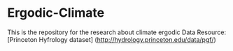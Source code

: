 # Ergodic-Climate
This is the repository for the research about climate ergodic
Data Resource: [Princeton Hyfrology dataset] (http://hydrology.princeton.edu/data/pgf/)
